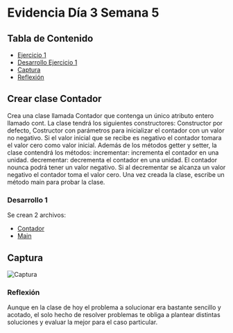# Evidencia Día 3 Semana 5
## Tabla de Contenido
- [Ejercicio 1](#crear-clase-contador)
- [Desarrollo Ejercicio 1](#desarrollo-1)
- [Captura](#captura)
- [Reflexión](#reflexion)
## Crear clase Contador
Crea una clase llamada Contador que contenga un único atributo entero llamado cont. La clase tendrá los siguientes constructores: Constructor por defecto, Costructor con parámetros para inicializar el contador con un valor no negativo. Si el valor inicial que se recibe es negativo el contador tomara el valor cero como valor inicial. Además de los métodos getter y setter, la clase contendrá los métodos: incrementar: incrementa el contador en una unidad. decrementar: decrementa el contador en una unidad. El contador nounca podrá tener un valor negativo. Si al decrementar se alcanza un valor negativo el contador toma el valor cero. Una vez creada la clase, escribe un método main para probar la clase.
### Desarrollo 1
Se crean 2 archivos:
- [Contador](https://github.com/SebaFarias/modulo_programacion_basica_en_java/blob/master/POO/contador/src/contador/Contador.java)
- [Main](https://github.com/SebaFarias/modulo_programacion_basica_en_java/blob/master/POO/contador/src/contador/Main.java)
## Captura
![Captura](https://raw.githubusercontent.com/SebaFarias/modulo_programacion_basica_en_java/master/POO/contador/captura.png)
### Reflexión
Aunque en la clase de hoy el problema a solucionar era bastante sencillo y acotado, el solo hecho de resolver problemas te obliga a plantear distintas soluciones y evaluar la mejor para el caso particular.


